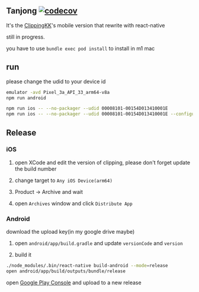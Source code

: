 ## Tanjong [![codecov](https://codecov.io/gh/clippingkk/tanjong/branch/master/graph/badge.svg?token=373R35M1SY)](https://codecov.io/gh/clippingkk/tanjong)

It's the [ClippingKK](https://clippingkk.annatarhe.com)'s mobile version that rewrite with react-native

still in progress.

you have to use `bundle exec pod install` to install in m1 mac

## run

please change the udid to your device id

```bash
emulator -avd Pixel_3a_API_33_arm64-v8a
npm run android

npm run ios -- --no-packager --udid 00008101-00154D013410001E
npm run ios -- --no-packager --udid 00008101-00154D013410001E --configuration ReleaseOS
```

## Release

### iOS

1. open XCode and edit the version of clipping, please don't forget update the build number

2. change target to `Any iOS Device(arm64)`

3. Product -> Archive and wait

4. open `Archives` window and click `Distribute App`

### Android

download the upload key(in my google drive maybe)

1. open `android/app/build.gradle` and update `versionCode` and `version`

2. build it

```bash
./node_modules/.bin/react-native build-android --mode=release
open android/app/build/outputs/bundle/release
```

open [Google Play Console](https://play.google.com/console/u/0/developers) and upload to a new release


